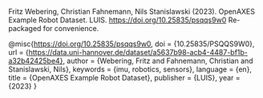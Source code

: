 Fritz Webering, Christian Fahnemann, Nils Stanislawski (2023). OpenAXES Example Robot Dataset. LUIS. https://doi.org/10.25835/psqqs9w0
Re-packaged for convenience.

@misc{https://doi.org/10.25835/psqqs9w0,
  doi = {10.25835/PSQQS9W0},
  url = {https://data.uni-hannover.de/dataset/a5637b98-acb4-4487-bf1b-a32b42425be4},
  author = {Webering, Fritz and Fahnemann, Christian and Stanislawski, Nils},
  keywords = {imu, robotics, sensors},
  language = {en},
  title = {OpenAXES Example Robot Dataset},
  publisher = {LUIS},
  year = {2023}
}